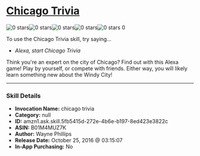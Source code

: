 # [Chicago Trivia](http://alexa.amazon.com/#skills/amzn1.ask.skill.5fb5415d-272e-4b6e-b197-8ed423e3822c)
![0 stars](../../images/ic_star_border_black_18dp_1x.png)![0 stars](../../images/ic_star_border_black_18dp_1x.png)![0 stars](../../images/ic_star_border_black_18dp_1x.png)![0 stars](../../images/ic_star_border_black_18dp_1x.png)![0 stars](../../images/ic_star_border_black_18dp_1x.png) 0

To use the Chicago Trivia skill, try saying...

* *Alexa, start Chicago Trivia*

Think you're an expert on the city of Chicago? Find out with this Alexa game! Play by yourself, or compete with friends. Either way, you will likely learn something new about the Windy City!

***

### Skill Details

* **Invocation Name:** chicago trivia
* **Category:** null
* **ID:** amzn1.ask.skill.5fb5415d-272e-4b6e-b197-8ed423e3822c
* **ASIN:** B01M4MUZ7K
* **Author:** Wayne Phillips
* **Release Date:** October 25, 2016 @ 03:15:07
* **In-App Purchasing:** No
